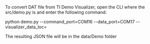 To convert DAT file from TI Demo Visualizer, open the CLI where the src/demo.py is and enter the following command:

python demo.py --command_port=COM16 --data_port=COM17 --visualizer_data_loc=<DAT file address>

The resulting JSON file will be in the data/Demo folder
